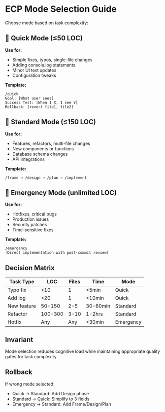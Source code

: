 # ECP Mode Selection Guide

Choose mode based on task complexity:

## 🚀 Quick Mode (≤50 LOC)
**Use for:**
- Simple fixes, typos, single-file changes
- Adding console.log statements
- Minor UI text updates
- Configuration tweaks

**Template:**
```
/quick
Goal: [What user sees]
Success Test: [When I X, I see Y]
Rollback: [revert file1, file2]
```

## 🎯 Standard Mode (≤150 LOC)
**Use for:**
- Features, refactors, multi-file changes
- New components or functions
- Database schema changes
- API integrations

**Template:**
```
/frame → /design → /plan → /implement
```

## 🚨 Emergency Mode (unlimited LOC)
**Use for:**
- Hotfixes, critical bugs
- Production issues
- Security patches
- Time-sensitive fixes

**Template:**
```
/emergency
[Direct implementation with post-commit review]
```

## Decision Matrix

| Task Type | LOC | Files | Time | Mode |
|-----------|-----|-------|------|------|
| Typo fix | <10 | 1 | <5min | Quick |
| Add log | <20 | 1 | <10min | Quick |
| New feature | 50-150 | 2-5 | 30-60min | Standard |
| Refactor | 100-300 | 3-10 | 1-2hrs | Standard |
| Hotfix | Any | Any | <30min | Emergency |

## Invariant

Mode selection reduces cognitive load while maintaining appropriate quality gates for task complexity.

## Rollback

If wrong mode selected:
- Quick → Standard: Add Design phase
- Standard → Quick: Simplify to 3 fields
- Emergency → Standard: Add Frame/Design/Plan
